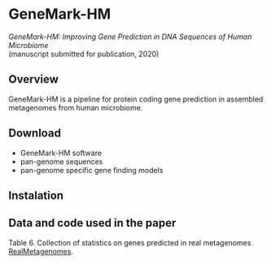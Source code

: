# GeneMark-HM
_GeneMark-HM: Improving Gene Prediction in DNA Sequences of Human Microbiome_  
(manuscript submitted for publication, 2020)  

## Overview
GeneMark-HM is a pipeline for protein coding gene prediction in assembled metagenomes from human microbiome.  

## Download
* GeneMark-HM software
* pan-genome sequences
* pan-genome specific gene finding models

## Instalation


## Data and code used in the paper

Table 6. Collection of statistics on genes predicted in real metagenomes [RealMetagenomes](RealMetagenomes). 


